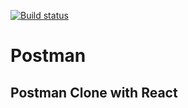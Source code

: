 [![Build status](https://dev.azure.com/aadipoddar/Postman/_apis/build/status/Postman-CI)](https://dev.azure.com/aadipoddar/Postman/_build/latest?definitionId=27)

# Postman

## Postman Clone with React
